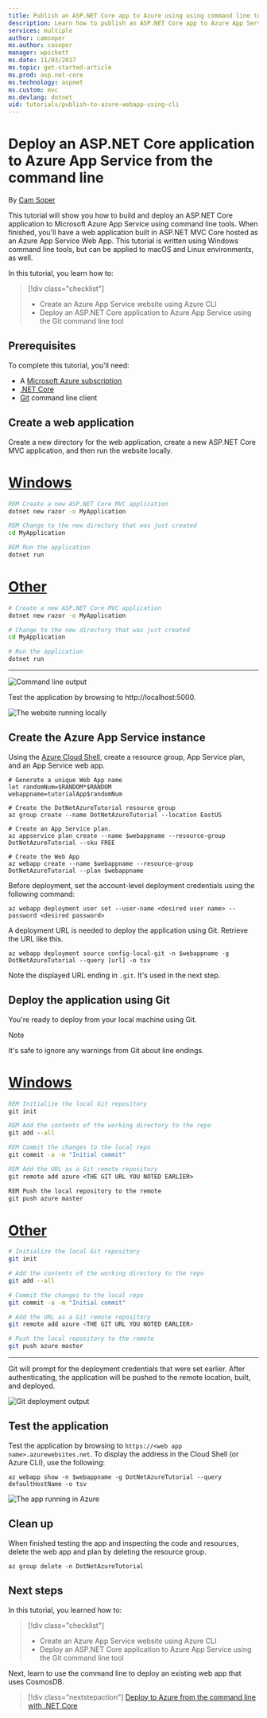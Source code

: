```yaml
---
title: Publish an ASP.NET Core app to Azure using using command line tools | Microsoft Docs 
description: Learn how to publish an ASP.NET Core app to Azure App Service using the Git command line client.
services: multiple
author: camsoper
ms.author: casoper
manager: wpickett
ms.date: 11/03/2017
ms.topic: get-started-article
ms.prod: asp.net-core
ms.technology: aspnet
ms.custom: mvc
ms.devlang: dotnet
uid: tutorials/publish-to-azure-webapp-using-cli
---
```


# Deploy an ASP.NET Core application to Azure App Service from the command line

By [Cam Soper](https://twitter.com/camsoper)

This tutorial will show you how to build and deploy an ASP.NET Core application to Microsoft Azure App Service using command line tools.  When finished, you'll have a web application built in ASP.NET MVC Core hosted as an Azure App Service Web App.  This tutorial is written using Windows command line tools, but can be applied to macOS and Linux environments, as well.  

In this tutorial, you learn how to:

> [!div class="checklist"]
> * Create an Azure App Service website using Azure CLI
> * Deploy an ASP.NET Core application to Azure App Service using the Git command line tool

## Prerequisites

To complete this tutorial, you'll need:

* A [Microsoft Azure subscription](https://azure.microsoft.com/free/)
* [.NET Core](https://www.microsoft.com/net/download/core)
* [Git](https://www.git-scm.com/) command line client

## Create a web application

Create a new directory for the web application, create a new ASP.NET Core MVC application, and then run the website locally.

# [Windows](#tab/windows)
```cmd
REM Create a new ASP.NET Core MVC application
dotnet new razor -o MyApplication

REM Change to the new directory that was just created
cd MyApplication

REM Run the application
dotnet run
```

# [Other](#tab/other)
```bash
# Create a new ASP.NET Core MVC application
dotnet new razor -o MyApplication

# Change to the new directory that was just created
cd MyApplication

# Run the application
dotnet run
```
---

![Command line output](publish-to-azure-webapp-using-cli/_static/new_prj.png)

Test the application by browsing to http://localhost:5000.

![The website running locally](publish-to-azure-webapp-using-cli/_static/app_test.png)


## Create the Azure App Service instance

Using the [Azure Cloud Shell](/azure/cloud-shell/quickstart), create a resource group, App Service plan, and an App Service web app.

```azurecli-interactive
# Generate a unique Web App name
let randomNum=$RANDOM*$RANDOM
webappname=tutorialApp$randomNum

# Create the DotNetAzureTutorial resource group
az group create --name DotNetAzureTutorial --location EastUS

# Create an App Service plan.
az appservice plan create --name $webappname --resource-group DotNetAzureTutorial --sku FREE

# Create the Web App
az webapp create --name $webappname --resource-group DotNetAzureTutorial --plan $webappname
```

Before deployment, set the account-level deployment credentials using the following command:

```azurecli-interactive
az webapp deployment user set --user-name <desired user name> --password <desired password>
```

A deployment URL is needed to deploy the application using Git.  Retrieve the URL like this.

```azurecli-interactive
az webapp deployment source config-local-git -n $webappname -g DotNetAzureTutorial --query [url] -o tsv
```
Note the displayed URL ending in `.git`. It's used in the next step.

## Deploy the application using Git

You're ready to deploy from your local machine using Git.

> [!NOTE]
> It's safe to ignore any warnings from Git about line endings.

# [Windows](#tab/windows)
```cmd
REM Initialize the local Git repository
git init

REM Add the contents of the working directory to the repo
git add --all

REM Commit the changes to the local repo
git commit -a -m "Initial commit"

REM Add the URL as a Git remote repository
git remote add azure <THE GIT URL YOU NOTED EARLIER>

REM Push the local repository to the remote
git push azure master
```

# [Other](#tab/other)
```bash
# Initialize the local Git repository
git init

# Add the contents of the working directory to the repo
git add --all

# Commit the changes to the local repo
git commit -a -m "Initial commit"

# Add the URL as a Git remote repository
git remote add azure <THE GIT URL YOU NOTED EARLIER>

# Push the local repository to the remote
git push azure master
```
---

Git will prompt for the deployment credentials that were set earlier.  After authenticating, the application will be pushed to the remote location, built, and deployed.

![Git deployment output](publish-to-azure-webapp-using-cli/_static/post_deploy.png)

## Test the application

Test the application by browsing to `https://<web app name>.azurewebsites.net`.  To display the address in the Cloud Shell (or Azure CLI), use the following:

```azurecli-interactive
az webapp show -n $webappname -g DotNetAzureTutorial --query defaultHostName -o tsv
```

![The app running in Azure](publish-to-azure-webapp-using-cli/_static/app_deployed.png)

## Clean up

When finished testing the app and inspecting the code and resources, delete the web app and plan by deleting the resource group.

```azurecli-interactive
az group delete -n DotNetAzureTutorial
```

## Next steps

In this tutorial, you learned how to:

> [!div class="checklist"]
> * Create an Azure App Service website using Azure CLI
> * Deploy an ASP.NET Core application to Azure App Service using the Git command line tool

Next, learn to use the command line to deploy an existing web app that uses CosmosDB.

> [!div class="nextstepaction"]
> [Deploy to Azure from the command line with .NET Core](/dotnet/azure/dotnet-quickstart-xplat)
